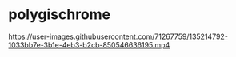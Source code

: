# polygischrome

https://user-images.githubusercontent.com/71267759/135214792-1033bb7e-3b1e-4eb3-b2cb-850546636195.mp4

